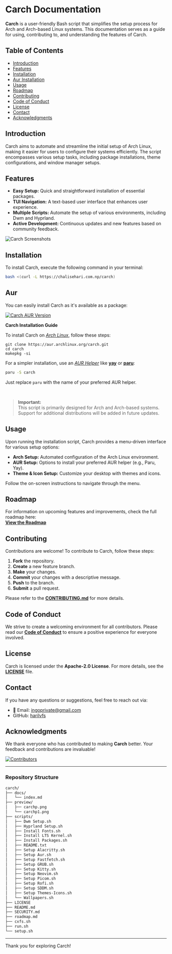 # Carch Documentation

**Carch** is a user-friendly Bash script that simplifies the setup process for Arch and Arch-based Linux systems. This documentation serves as a guide for using, contributing to, and understanding the features of Carch.

## Table of Contents

- [Introduction](#introduction)
- [Features](#features)
- [Installation](#installation)
- [Aur Installation](#aur)
- [Usage](#usage)
- [Roadmap](#roadmap)
- [Contributing](#contributing)
- [Code of Conduct](#code-of-conduct)
- [License](#license)
- [Contact](#contact)
- [Acknowledgments](#acknowledgments)

## Introduction

Carch aims to automate and streamline the initial setup of Arch Linux, making it easier for users to configure their systems efficiently. The script encompasses various setup tasks, including package installations, theme configurations, and window manager setups.

## Features

- **Easy Setup:** Quick and straightforward installation of essential packages.
- **TUI Navigation:** A text-based user interface that enhances user experience.
- **Multiple Scripts:** Automate the setup of various environments, including Dwm and Hyprland.
- **Active Development:** Continuous updates and new features based on community feedback.

![Carch Screenshots](https://github.com/harilvfs/carch/raw/main/preview/carchp.png)

## Installation

To install Carch, execute the following command in your terminal:

```bash
bash <(curl -L https://chalisehari.com.np/carch)
```

## Aur

You can easily install Carch as it's available as a package:

[![Carch AUR Version](https://img.shields.io/aur/version/carch?label=%5BAUR%5D%20Carch&color=blue)](https://aur.archlinux.org/packages/carch)

<strong>Carch Installation Guide</strong>

<p>To install Carch on <a href="https://archlinux.org"><em>Arch Linux</em></a>, follow these steps:</p>

```basg
git clone https://aur.archlinux.org/carch.git
cd carch
makepkg -si
```

<p>For a simpler installation, use an <a href="https://wiki.archlinux.org/title/AUR_helpers"><em>AUR Helper</em></a> like <a href="https://github.com/Jguer/yay"><strong>yay</strong></a> or <a href="https://github.com/Morganamilo/paru"><strong>paru</strong></a>:</p>

```bash
paru -S carch
```

<p>Just replace <code>paru</code> with the name of your preferred AUR helper.</p>

<br>

> **Important:**  
> This script is primarily designed for Arch and Arch-based systems. Support for additional distributions will be added in future updates.

## Usage

Upon running the installation script, Carch provides a menu-driven interface for various setup options:

- **Arch Setup:** Automated configuration of the Arch Linux environment.
- **AUR Setup:** Options to install your preferred AUR helper (e.g., Paru, Yay).
- **Theme & Icon Setup:** Customize your desktop with themes and icons.

Follow the on-screen instructions to navigate through the menu.

## Roadmap

For information on upcoming features and improvements, check the full roadmap here:  
**[View the Roadmap](https://github.com/harilvfs/carch/blob/main/roadmap.md)**

## Contributing

Contributions are welcome! To contribute to Carch, follow these steps:

1. **Fork** the repository.
2. **Create** a new feature branch.
3. **Make** your changes.
4. **Commit** your changes with a descriptive message.
5. **Push** to the branch.
6. **Submit** a pull request.

Please refer to the **[CONTRIBUTING.md](https://github.com/harilvfs/carch/blob/main/.github/CONTRIBUTING.md)** for more details.

## Code of Conduct

We strive to create a welcoming environment for all contributors. Please read our **[Code of Conduct](https://github.com/harilvfs/carch/blob/main/.github/CODE_OF_CONDUCT.md)** to ensure a positive experience for everyone involved.

## License

Carch is licensed under the **Apache-2.0 License**. For more details, see the **[LICENSE](LICENSE)** file.

## Contact

If you have any questions or suggestions, feel free to reach out via:

- 📧 Email: [ingoprivate@gmail.com](mailto:ingoprivate@gmail.com)
- GitHub: [harilvfs](https://github.com/harilvfs)

## Acknowledgments

We thank everyone who has contributed to making **Carch** better. Your feedback and contributions are invaluable!

[![Contributors](https://contrib.rocks/image?repo=harilvfs/carch)](https://github.com/harilvfs/carch/graphs/contributors)

---

### Repository Structure

```bash
carch/
├── docs/
│   └── index.md
├── preview/
│   ├── carchp.png
│   └── carchp1.png
├── scripts/
│   ├── Dwm Setup.sh
│   ├── Hyprland Setup.sh
│   ├── Install Fonts.sh
│   ├── Install LTS Kernel.sh
│   ├── Install Packages.sh
│   ├── README.txt
│   ├── Setup Alacritty.sh
│   ├── Setup Aur.sh
│   ├── Setup Fastfetch.sh
│   ├── Setup GRUB.sh
│   ├── Setup Kitty.sh
│   ├── Setup Neovim.sh
│   ├── Setup Picom.sh
│   ├── Setup Rofi.sh
│   ├── Setup SDDM.sh
│   ├── Setup Themes-Icons.sh 
│   └── Wallpapers.sh
├── LICENSE
├── README.md
├── SECURITY.md
├── roadmap.md
├── cxfs.sh
├── run.sh
└── setup.sh
```
---

Thank you for exploring Carch!

